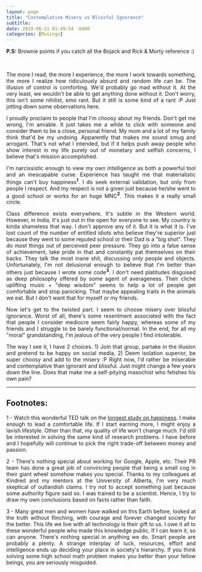 ```yaml
---
layout: page
title: "Contemplative Misery vs Blissful Ignorance"
subtitle:  
date: 2019-06-21 01:49:54 -0400
categories: [Musings]
---
```


<p align="justify"> <b>P.S:</b> Brownie points if you catch all the Bojack and Rick & Morty reference :) </p>

<div class="row uniform">
<div class="4u 12u$(medium)">
</div>
	<div class="4u 12u$(medium)">
        <span class="image main"><img src="{{site.url}}/assets/images/snoopy_ignorance_is_bliss.jpg" alt="" /></span>
</div>
<div class="4u 12u$(medium)">
</div>
</div>

<br>

<p align="justify"> The more I read, the more I experience, the more I work towards something, the more I realize how ridiculously absurd and random life can be. The illusion of control is comforting. We'd probably go mad without it. At the very least, we wouldn't be able to get anything done without it. Don't worry, this isn't some nihilist, emo rant. But it still is some kind of a rant :P Just jotting down some observations here. </p>

<p align="justify"> I proudly proclaim to people that I'm choosy about my friends. Don't get me wrong, I'm amiable. It just takes me a while to click with someone and consider them to be a close, personal friend. My mom and a lot of my family think that'd be my undoing. Apparently that makes me sound smug and arrogant. That's not what I intended, but if it helps push away people who show interest in my life purely out of monetary and selfish concerns, I believe that's mission accomplished. </p>

<p align="justify"> I'm narcissistic enough to view my own intelligence as both a powerful tool and an inescapable curse. Experience has taught me that materialistic things can't buy happiness<b><sup>1</sup></b>. I do seek external validation, but only from people I respect. And my respect is not a given just because he/she went to a good school or works for an huge MNC<b><sup>2</sup></b>. This makes it a really small circle. </p>

<p align="justify"> Class difference exists everywhere. It's subtle in the Western world. However, in India, it's just out in the open for everyone to see. My country is kinda shameless that way. I don't approve any of it. But it is what it is. I've lost count of the number of entitled idiots who believe they're superior just because they went to some reputed school or their Dad is a "big shot". They do most things out of perceived peer pressure. They go into a false sense of achievement, take pride in that and constantly pat themselves on their backs. They talk the most inane shit, discussing <i>only</i> people and objects. Unfortunately, I'm not delusional enough to believe that I'm better than others just because I wrote some code<b><sup>3</sup></b>. I don't need platitudes disguised as deep philosophy offered by some agent of averageness. Their cliché uplifting music + "deep wisdom" seems to help a lot of people get comfortable and stop panicking. That maybe appealing traits in the animals we eat. But I don't want that for myself or my friends. </p>

<p align="justify"> Now let's get to the twisted part. I seem to choose misery over blissful ignorance. Worst of all, there's some resentment associated with the fact that people I consider mediocre seem fairly happy, whereas some of my friends and I struggle to be barely functional/normal. In the end, for all my "moral" grandstanding, I'm jealous of the very people I find intolerable. </p>

<p align="justify"> The way I see it, I have 2 choices. 1) Join that group, partake in the illusion and pretend to be happy on social media, 2) Deem isolation superior, be super choosy and add to the misery :P Right now, I'd rather be miserable and contemplative than ignorant and blissful. Just might change a few years down the line. Does that make me a self-pitying masochist who fetishes his own pain? </p>


<!-- ----------------------------------------------------------------------------------------------------------------- -->
<hr class="major" /> 
<h2> Footnotes: </h2>

<p align="justify"> 1 - Watch this wonderful TED talk on the <a href="https://www.ted.com/talks/robert_waldinger_what_makes_a_good_life_lessons_from_the_longest_study_on_happiness?language=en"> longest study on happiness</a>. I make enough to lead a comfortable life. If I start earning more, I might enjoy a lavish lifestyle. Other than that, my quality of life won't change much. I'd still be interested in solving the same kind of research problems. I have before and I hopefully will continue to pick the right trade-off between money and passion. </p>

<p align="justify"> 2 - There's nothing special about working for Google, Apple, etc. Their PR team has done a great job of convincing people that being a small cog in their giant wheel somehow makes you special. Thanks to my colleagues at Kindred and my mentors at the University of Alberta, I'm very much skeptical of outlandish claims. I try not to accept something just because some authority figure said so. I was trained to be a scientist. Hence, I try to draw my own conclusions based on facts rather than faith. </p>

<p align="justify"> 3 - Many great men and women have walked on this Earth before, looked at the truth without flinching, with courage and forever changed society for the better. This life we live with all technology is their gift to us. I owe it all to these wonderful people who made this knowledge public. If I can learn it, so can anyone. There's nothing special in anything we do. Smart people are probably a plenty. A strange interplay of luck, resources, effort and intelligence ends up deciding your place in society's hierarchy. If you think solving some high school math problem makes you better than your fellow beings, you are seriously misguided. </p>